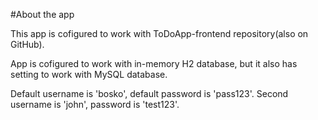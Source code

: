 #About the app

This app is cofigured to work with ToDoApp-frontend repository(also on GitHub).

App is cofigured to work with in-memory H2 database, but it also has setting to work with MySQL database. 

Default username is 'bosko', default password is 'pass123'. Second username is 'john', password is 'test123'.

